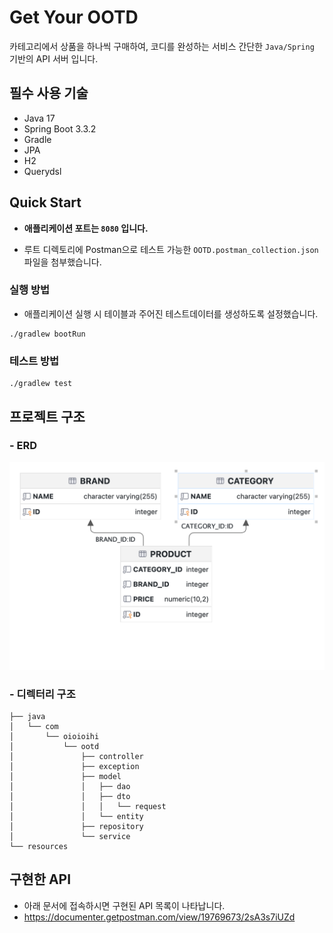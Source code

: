 # Get Your OOTD


카테고리에서 상품을 하나씩 구매하여, 코디를 완성하는 서비스 간단한 `Java/Spring` 기반의 API 서버 입니다.


## 필수 사용 기술

* Java 17
* Spring Boot 3.3.2
* Gradle
* JPA
* H2
* Querydsl


## Quick Start
- **애플리케이션 포트는 `8080` 입니다.**

- 루트 디렉토리에 Postman으로 테스트 가능한 `OOTD.postman_collection.json` 파일을 첨부했습니다.

### 실행 방법

- 애플리케이션 실행 시 테이블과 주어진 테스트데이터를 생성하도록 설정했습니다.
```shell
./gradlew bootRun
```

### 테스트 방법
```shell
./gradlew test
```





## 프로젝트 구조

### - ERD

![BRAND.png](BRAND.png)


### - 디렉터리 구조

```agsl
├── java
│   └── com
│       └── oioioihi
│           └── ootd
│               ├── controller
│               ├── exception
│               ├── model
│               │   ├── dao
│               │   ├── dto
│               │   │   └── request
│               │   └── entity
│               ├── repository
│               └── service
└── resources

```

## 구현한 API
- 아래 문서에 접속하시면 구현된 API 목록이 나타납니다.
- https://documenter.getpostman.com/view/19769673/2sA3s7iUZd


